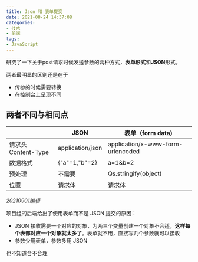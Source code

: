 ```yaml
---
title: Json 和 表单提交
date: 2021-08-24 14:37:08
categories:
- 技术
- 前端
tags:
- JavaScript
---
```


研究了一下关于post请求时候发送参数的两种方式，**表单形式**和**JSON**形式。

两者最明显的区别还是在于

- 传参的时候需要转换
- 在控制台上呈现不同

## 两者不同与相同点

|                     | JSON             | 表单（form data)                  |
| ------------------- | ---------------- | --------------------------------- |
| 请求头 Content-Type | application/json | application/x-www-form-urlencoded |
| 数据格式            | {"a"=1,"b"=2}    | a=1&b=2                           |
| 预处理              | 不需要           | Qs.stringify(object)              |
| 位置                | 请求体           | 请求体                            |

<!--more-->



*20210901编辑*

项目组的后端给出了使用表单而不是 JSON 提交的原因：

- JSON 接收需要一个对应的对象，为两三个变量创建一个对象不合适，**这样每个表都对应一个对象就太多了**。表单就不用，直接写几个参数就可以接收
- 参数少用表单，参数多用 JSON

也不知道合不合理

